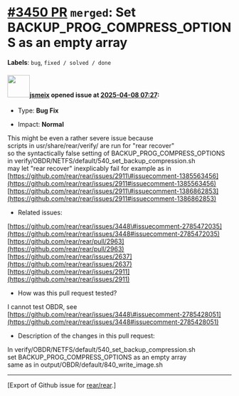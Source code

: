 [\#3450 PR](https://github.com/rear/rear/pull/3450) `merged`: Set BACKUP\_PROG\_COMPRESS\_OPTIONS as an empty array
===================================================================================================================

**Labels**: `bug`, `fixed / solved / done`

#### <img src="https://avatars.githubusercontent.com/u/1788608?u=925fc54e2ce01551392622446ece427f51e2f0ce&v=4" width="50">[jsmeix](https://github.com/jsmeix) opened issue at [2025-04-08 07:27](https://github.com/rear/rear/pull/3450):

-   Type: **Bug Fix**

-   Impact: **Normal**

This might be even a rather severe issue because  
scripts in usr/share/rear/verify/ are run for "rear recover"  
so the syntactically false setting of BACKUP\_PROG\_COMPRESS\_OPTIONS  
in verify/OBDR/NETFS/default/540\_set\_backup\_compression.sh  
may let "rear recover" inexplicably fail for example as in  
[https://github.com/rear/rear/issues/2911\#issuecomment-1385563456](https://github.com/rear/rear/issues/2911#issuecomment-1385563456)  
[https://github.com/rear/rear/issues/2911\#issuecomment-1386862853](https://github.com/rear/rear/issues/2911#issuecomment-1386862853)

-   Related issues:

[https://github.com/rear/rear/issues/3448\#issuecomment-2785472035](https://github.com/rear/rear/issues/3448#issuecomment-2785472035)  
[https://github.com/rear/rear/pull/2963](https://github.com/rear/rear/pull/2963)  
[https://github.com/rear/rear/issues/2637](https://github.com/rear/rear/issues/2637)  
[https://github.com/rear/rear/issues/2911](https://github.com/rear/rear/issues/2911)

-   How was this pull request tested?

I cannot test OBDR, see  
[https://github.com/rear/rear/issues/3448\#issuecomment-2785428051](https://github.com/rear/rear/issues/3448#issuecomment-2785428051)

-   Description of the changes in this pull request:

In verify/OBDR/NETFS/default/540\_set\_backup\_compression.sh  
set BACKUP\_PROG\_COMPRESS\_OPTIONS as an empty array  
same as in output/OBDR/default/840\_write\_image.sh

------------------------------------------------------------------------

\[Export of Github issue for
[rear/rear](https://github.com/rear/rear).\]
